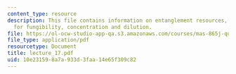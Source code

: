 ```yaml
---
content_type: resource
description: This file contains information on entanglement resources, measures, proofs
  for fungibility, concentration and dilution.
file: https://ol-ocw-studio-app-qa.s3.amazonaws.com/courses/mas-865j-quantum-information-science-spring-2006/10e231598a7a933d3faa14e65f309c82_lecture_17.pdf
file_type: application/pdf
resourcetype: Document
title: lecture_17.pdf
uid: 10e23159-8a7a-933d-3faa-14e65f309c82
---
```

